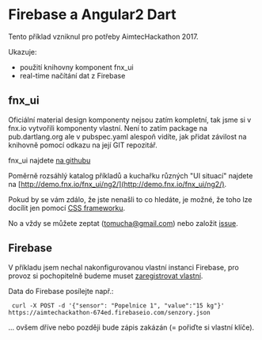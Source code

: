 # Firebase a Angular2 Dart

Tento příklad vzniknul pro potřeby AimtecHackathon 2017.
 
Ukazuje:
 
 - použití knihovny komponent fnx_ui
 - real-time načítání dat z Firebase 
 
## fnx_ui

Oficiální material design komponenty nejsou zatím kompletní, tak jsme si v fnx.io
vytvořili komponenty vlastní. Není to zatím package na pub.dartlang.org
ale v pubspec.yaml alespoň vidíte, jak přidat závilost na knihovně pomocí odkazu na
její GIT repozitář.

fnx_ui najdete [na githubu](https://github.com/fnx-io/fnx_ui)

Poměrně rozsáhlý katalog příkladů a kuchařku různých "UI situací" najdete na
[http://demo.fnx.io/fnx_ui/ng2/](http://demo.fnx.io/fnx_ui/ng2/).

Pokud by se vám zdálo, že jste nenašli to co hledáte, je možné, že toho
lze docílit jen pomocí [CSS frameworku](http://demo.fnx.io/fnx_ui/css/).

No a vždy se můžete zeptat (tomucha@gmail.com) nebo založit [issue](https://github.com/fnx-io/fnx_ui/issues).

## Firebase

V příkladu jsem nechal nakonfigurovanou vlastní instanci Firebase, pro provoz
si pochopitelně budeme muset [zaregistrovat vlastní](https://console.firebase.google.com/).

Data do Firebase posílejte např.:
 
     curl -X POST -d '{"sensor": "Popelnice 1", "value":"15 kg"}' https://aimtechackathon-674ed.firebaseio.com/senzory.json
     
... ovšem dříve nebo později bude zápis zakázán (= pořiďte si vlastní klíče).     